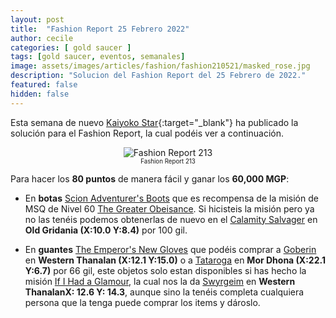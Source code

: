 ```yaml
---
layout: post
title:  "Fashion Report 25 Febrero 2022"
author: cecile
categories: [ gold saucer ]
tags: [gold saucer, eventos, semanales]
image: assets/images/articles/fashion/fashion210521/masked_rose.jpg
description: "Solucion del Fashion Report del 25 Febrero de 2022."
featured: false
hidden: false
---
```


Esta semana de nuevo [Kaiyoko Star](https://twitter.com/kaiyokostar){:target="_blank"} ha publicado la solución para el Fashion Report, la cual podéis ver a continuación.

<p align="center"><img src="{{ site.baseurl }}/assets/images/articles/fashion/fashion220225/freport_213.jpg" alt="Fashion Report 213">
<br/>
<sub><sup>Fashion Report 213</sup></sub></p>

Para hacer los **80 puntos** de manera fácil y ganar los **60,000 MGP**:

- En **botas** <a href="https://na.finalfantasyxiv.com/lodestone/playguide/db/item/e50db9e2823/" class="eorzeadb_link" target="_blank">Scion Adventurer's Boots</a> que es recompensa de la misión de MSQ de Nivel 60 <a href="https://na.finalfantasyxiv.com/lodestone/playguide/db/quest/28764d6d708" class="eorzeadb_link" target="_blank">The Greater Obeisance</a>. Si hicisteis la misión pero ya no las tenéis podemos obtenerlas de nuevo en el <a href="https://na.finalfantasyxiv.com/lodestone/playguide/db/shop/350cd619ffd/?item=e50db9e2823&type=gil" class="eorzeadb_link" target="_blank">Calamity Salvager</a> en **Old Gridania (X:10.0 Y:8.4)** por 100 gil.

- En **guantes** <a href="https://eu.finalfantasyxiv.com/lodestone/playguide/db/item/97254b85b86" class="eorzeadb_link" target="_blank">The Emperor's New Gloves</a> que podéis comprar a <a href="https://eu.finalfantasyxiv.com/lodestone/playguide/db/shop/789b2228f8c/?item=97254b85b86&type=gil" class="eorzeadb_link" target="_blank">Goberin</a> en **Western Thanalan (X:12.1 Y:15.0)** o a <a href="https://eu.finalfantasyxiv.com/lodestone/playguide/db/shop/e94d4aa84ec/?item=97254b85b86&type=gil" class="eorzeadb_link" target="_blank">Tataroga</a> en **Mor Dhona (X:22.1 Y:6.7)** por 66 gil, este objetos solo estan disponibles si has hecho la misión <a href="https://eu.finalfantasyxiv.com/lodestone/playguide/db/quest/bb7ebd31069/" class="eorzeadb_link" target="_blank">If I Had a Glamour</a>, la cual nos la da <a href="https://eu.finalfantasyxiv.com/lodestone/playguide/db/npc/npc/2b292ba9a05/" class="eorzeadb_link" target="_blank">Swyrgeim</a> en **Western ThanalanX: 12.6 Y: 14.3**, aunque sino la tenéis completa cualquiera persona que la tenga puede comprar los items y dároslo.